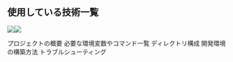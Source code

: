 <h2>使用している技術一覧</h2>
<div style="display:flex; align-items:center;">
  <img src="https://img.shields.io/badge/-Ejs-B4CA65.svg?logo=ejs&style=for-the-badge&logoColor=white">
  <img src="https://img.shields.io/badge/-Node.js-339933.svg?logo=node.js&style=for-the-badge&logoColor=white">
</div>


プロジェクトの概要
必要な環境変数やコマンド一覧
ディレクトリ構成
開発環境の構築方法
トラブルシューティング
